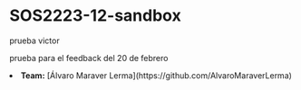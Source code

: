 # SOS2223-12-sandbox

prueba victor


prueba para el feedback del 20 de febrero
<p><li><strong>Team:</strong>
    [Álvaro Maraver Lerma](https://github.com/AlvaroMaraverLerma)
    </li>
</p>